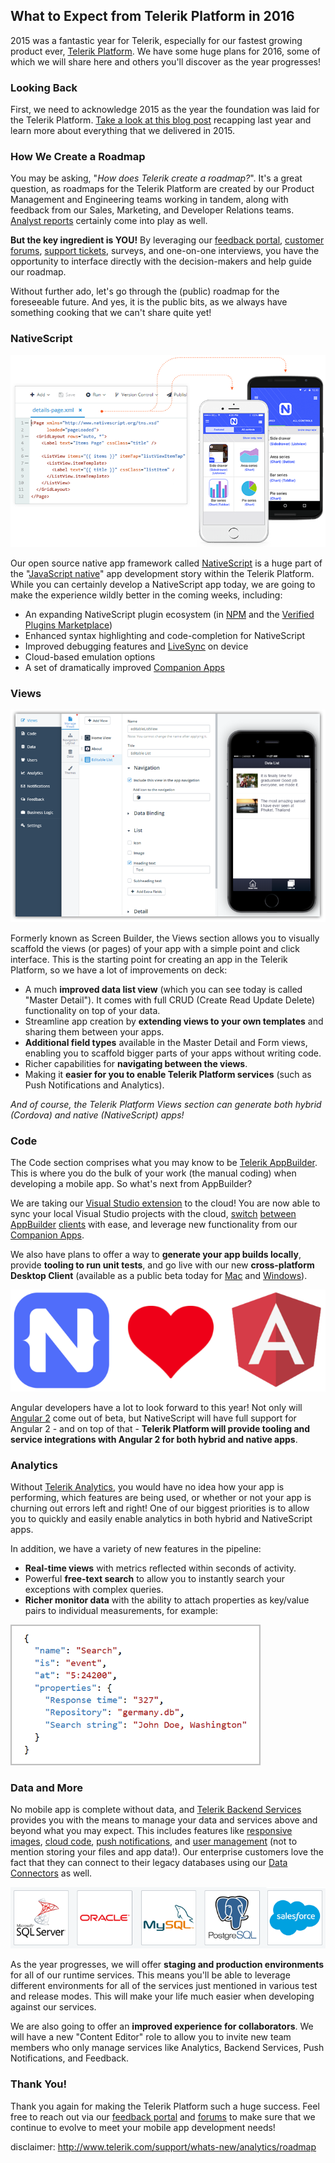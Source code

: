## What to Expect from Telerik Platform in 2016

2015 was a fantastic year for Telerik, especially for our fastest growing product ever, [Telerik Platform](http://www.telerik.com/platform). We have some huge plans for 2016, some of which we will share here and others you'll discover as the year progresses!

### Looking Back

First, we need to acknowledge 2015 as the year the foundation was laid for the Telerik Platform. [Take a look at this blog post](http://www.telerik.com/blogs/the-telerik-platform-year-in-review-for-2015) recapping last year and learn more about everything that we delivered in 2015.

### How We Create a Roadmap

You may be asking, "*How does Telerik create a roadmap?*". It's a great question, as roadmaps for the Telerik Platform are created by our Product Management and Engineering teams working in tandem, along with feedback from our Sales, Marketing, and Developer Relations teams. [Analyst reports](http://www.telerik.com/campaigns/platform/2015-gartner-magic-quadrant-report) certainly come into play as well.

**But the key ingredient is YOU!** By leveraging our [feedback portal](http://feedback.telerik.com/Project/129), [customer forums](http://www.telerik.com/forums/platform), [support tickets](http://www.telerik.com/account/support-tickets/my-support-tickets.aspx), surveys, and one-on-one interviews, you have the opportunity to interface directly with the decision-makers and help guide our roadmap.

Without further ado, let's go through the (public) roadmap for the foreseeable future. And yes, it is the public bits, as we always have something cooking that we can't share quite yet!

### NativeScript

![nativescript](ns-2016-roadmap.png)

Our open source native app framework called [NativeScript](https://www.nativescript.org/) is a huge part of the "[JavaScript native](http://developer.telerik.com/featured/defining-a-new-breed-of-cross-platform-mobile-apps/)" app development story within the Telerik Platform. While you can certainly develop a NativeScript app today, we are going to make the experience wildly better in the coming weeks, including:

- An expanding NativeScript plugin ecosystem (in [NPM](https://www.npmjs.com/search?q=nativescript) and the [Verified Plugins Marketplace](http://plugins.telerik.com/nativescript))
- Enhanced syntax highlighting and code-completion for NativeScript
- Improved debugging features and [LiveSync](http://docs.telerik.com/platform/appbuilder/cordova/livesync/using-livesync) on device
- Cloud-based emulation options
- A set of dramatically improved [Companion Apps](http://www.telerik.com/platform/appbuilder/companion-app)

### Views

![screen builder views](sb-2016-roadmap.png)

Formerly known as Screen Builder, the Views section allows you to visually scaffold the views (or pages) of your app with a simple point and click interface. This is the starting point for creating an app in the Telerik Platform, so we have a lot of improvements on deck:

- A much **improved data list view** (which you can see today is called "Master Detail"). It comes with full CRUD (Create Read Update Delete) functionality on top of your data.
- Streamline app creation by **extending views to your own templates** and sharing them between your apps.
- **Additional field types** available in the Master Detail and Form views, enabling you to scaffold bigger parts of your apps without writing code.
- Richer capabilities for **navigating between the views**.
- Making it **easier for you to enable Telerik Platform services** (such as Push Notifications and Analytics).

*And of course, the Telerik Platform Views section can generate both hybrid (Cordova) and native (NativeScript) apps!*

### Code

The Code section comprises what you may know to be [Telerik AppBuilder](http://www.telerik.com/platform/appbuilder). This is where you do the bulk of your work (the manual coding) when developing a mobile app. So what's next from AppBuilder?

We are taking our [Visual Studio extension](http://www.telerik.com/platform/appbuilder/visual-studio-extension) to the cloud! You are now able to sync your local Visual Studio projects with the cloud, [switch](http://www.telerik.com/platform/appbuilder/in-browser-client) [between](http://www.telerik.com/platform/appbuilder/windows-client) [AppBuilder](http://www.telerik.com/platform/appbuilder/command-line-interface) [clients](http://www.telerik.com/platform/appbuilder/sublime-text-package) with ease, and leverage new functionality from our [Companion Apps](http://www.telerik.com/platform/appbuilder/companion-app).

We also have plans to offer a way to **generate your app builds locally**, provide **tooling to run unit tests**, and go live with our new **cross-platform Desktop Client** (available as a public beta today for [Mac](https://platform.telerik.com/appbuilder/downloads/proton/osx) and [Windows](https://platform.telerik.com/appbuilder/downloads/proton/win)).

![angular 2 and nativescript](ang-2016-roadmap.png)

Angular developers have a lot to look forward to this year! Not only will [Angular 2](https://angular.io/) come out of beta, but NativeScript will have full support for Angular 2 - and on top of that - **Telerik Platform will provide tooling and service integrations with Angular 2 for both hybrid and native apps**.

### Analytics

Without [Telerik Analytics](http://www.telerik.com/platform/analytics), you would have no idea how your app is performing, which features are being used, or whether or not your app is churning out errors left and right! One of our biggest priorities is to allow you to quickly and easily enable analytics in both hybrid and NativeScript apps.

In addition, we have a variety of new features in the pipeline:

- **Real-time views** with metrics reflected within seconds of activity.
- Powerful **free-text search** to allow you to instantly search your exceptions with complex queries.
- **Richer monitor data** with the ability to attach properties as key/value pairs to individual measurements, for example:

![richer analytics monitor data](anal-2016-roadmap.png)

### Data and More

No mobile app is complete without data, and [Telerik Backend Services](http://www.telerik.com/platform/backend-services) provides you with the means to manage your data and services above and beyond what you may expect. This includes features like [responsive images](http://developer.telerik.com/featured/responsive-images-theres-service/), [cloud code](http://docs.telerik.com/platform/backend-services/javascript/server-side-logic/cloud-code/introduction.html), [push notifications](http://plugins.telerik.com/cordova/plugin/pushnotification), and [user management](http://docs.telerik.com/platform/backend-services/javascript/users/introduction.html) (not to mention storing your files and app data!). Our enterprise customers love the fact that they can connect to their legacy databases using our [Data Connectors](http://docs.telerik.com/platform/backend-services/javascript/data-connectors/introduction.html) as well.

![telerik backend services data connector](bs-2016-roadmap.png)

As the year progresses, we will offer **staging and production environments** for all of our runtime services. This means you'll be able to leverage different environments for all of the services just mentioned in various test and release modes. This will make your life much easier when developing against our services.

We are also going to offer an **improved experience for collaborators**. We will have a new "Content Editor" role to allow you to invite new team members who only manage services like Analytics, Backend Services, Push Notifications, and Feedback.

### Thank You!

Thank you again for making the Telerik Platform such a huge success. Feel free to reach out via our [feedback portal](http://feedback.telerik.com/Project/129) and [forums](http://www.telerik.com/forums/platform) to make sure that we continue to evolve to meet your mobile app development needs!

disclaimer: http://www.telerik.com/support/whats-new/analytics/roadmap